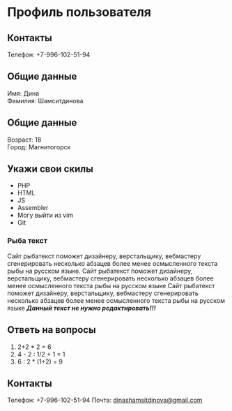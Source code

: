 # Профиль пользователя

## Контакты

Телефон: +7-996-102-51-94

## Общие данные

Имя: Дина   
Фамилия: Шамситдинова

## Общие данные

Возраст: 18      
Город: Магнитогорск    

## Укажи свои скилы

- PHP    
- HTML    
- JS    
- Assembler    
- Могу выйти из vim    
- Git

### Рыба текст
Сайт рыбатекст поможет дизайнеру, верстальщику, вебмастеру сгенерировать несколько абзацев более менее осмысленного текста рыбы на русском языке.
Сайт рыбатекст поможет дизайнеру, верстальщику, вебмастеру сгенерировать несколько абзацев более менее осмысленного текста рыбы на русском языке
Сайт рыбатекст поможет дизайнеру, верстальщику, вебмастеру сгенерировать несколько абзацев более менее осмысленного текста рыбы на русском языке
***Данный текст не нужно редактировать!!!***

## Ответь на вопросы

1. 2+2 * 2 = 6
2. 4 - 2 : 1/2 + 1 = 1
3. 6 : 2 * (1+2) = 9

## Контакты

Телефон: +7-996-102-51-94
Почта: dinashamsitdinova@gmail.com

